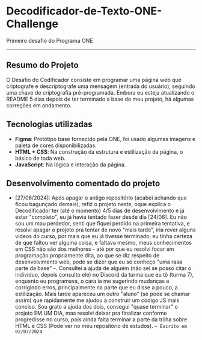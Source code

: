# Decodificador-de-Texto-ONE-Challenge

Primeiro desafio do Programa ONE

---

## Resumo do Projeto

O Desafio do Codificador consiste em programar uma página web que criptografe e descriptografe uma mensagem (entrada do usuário), seguindo uma chave de criptografia pré-programada. Embora eu esteja atualizando o README 5 dias depois de ter terminado a base do meu projeto, há algumas correções em andamento.

## Tecnologias utilizadas

- **Figma**: Protótipo base fornecido pela ONE, foi usado algumas imagens e paleta de cores disponibilizadas.
- **HTML + CSS**: Na construção da estrutura e estilização da página, o básico de toda web.
- **JavaScript**: Na lógica e interação da página.

## Desenvolvimento comentado do projeto

- [27/06/2024]: Após apagar o antigo repositório (acabei achando que ficou bagunçado demais), refiz o projeto neste, oque explica o Decodificador ter (até o momento) 4/5 dias de desenvolvimento e já estar "completo", eu já havia tentado fazer desde dia [24/06]. Eu não sou um mau perdedor, senti que fiquei perdido na primeira tentativa, e resolvi apagar o projeto pra tentar de novo "mais tarde", iria rever alguns videos do curso, por mais que eu já tivesse terminado, eu tinha certeza de que faltou ver alguma coisa, e faltava mesmo, meus conhecimentos em CSS não são dos melhores - até por que eu resolvi focar em programação propriamente dita, ao que se diz respeito de desenvolvimento web, pode se dizer que eu só conheço "uma rasa parte da base" -. Consultei a ajuda de alguém (não sei se posso citar o indivíduo, depois consulto ele) no Discord da turma que eu tô (turma 7), enquanto eu programava, o cara ia me sugerindo mudanças e corrigindo erros, principalmente na parte que eu disse a pouco, a estilização. Mais tarde apareceu um outro "aluno" (se pode se chamar assim) que rapidamente me ajudou a construir um código JS mais conciso. Sou grato a ajuda dos dois, consegui "quase terminar" o projeto EM UM DIA, mas resolvi deixar pra finalizar conforme progredisse no curso, pois ainda falta terminar a parte da trilha sobre HTML e CSS (Pode ver no meu repositório de estudos). `~ Escrito em 02/07/2024`
